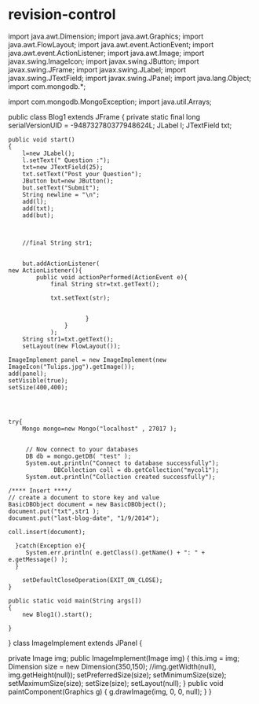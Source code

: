 # revision-control
import java.awt.Dimension;
import java.awt.Graphics;
import java.awt.FlowLayout;
import java.awt.event.ActionEvent;
import java.awt.event.ActionListener;
import java.awt.Image;
import javax.swing.ImageIcon;
import javax.swing.JButton;
import javax.swing.JFrame;
import javax.swing.JLabel;
import javax.swing.JTextField;
import javax.swing.JPanel;
import java.lang.Object;
import com.mongodb.*;

import com.mongodb.MongoException;
import java.util.Arrays;

public class Blog1 extends JFrame
{   private static final long serialVersionUID = -948732780377948624L;
	JLabel l;
	JTextField txt;

	public void start()
	{
		l=new JLabel();
		l.setText("	Question :");
		txt=new JTextField(25);
		txt.setText("Post your Question");
		JButton but=new JButton();
		but.setText("Submit");
		String newline = "\n"; 
		add(l);
		add(txt);
		add(but);


	
		//final String str1;
		

		but.addActionListener(
	new ActionListener(){
			public void actionPerformed(ActionEvent e){
				final String str=txt.getText();
				
				txt.setText(str);
				
				
						  }
					}
				);
		String str1=txt.getText();
		setLayout(new FlowLayout());
		
	ImageImplement panel = new ImageImplement(new ImageIcon("Tulips.jpg").getImage()); 
	add(panel); 
	setVisible(true); 
	setSize(400,400);


		
			
	try{
		Mongo mongo=new Mongo("localhost" , 27017 );

          
         // Now connect to your databases
         DB db = mongo.getDB( "test" );
		 System.out.println("Connect to database successfully");
                 DBCollection coll = db.getCollection("mycol1");
         System.out.println("Collection created successfully");
       
	/**** Insert ****/
	// create a document to store key and value
	BasicDBObject document = new BasicDBObject();
	document.put("txt",str1 );
	document.put("last-blog-date", "1/9/2014");
	
	coll.insert(document);

      }catch(Exception e){
	     System.err.println( e.getClass().getName() + ": " + e.getMessage() );
	  }

		setDefaultCloseOperation(EXIT_ON_CLOSE);
	}
	
	public static void main(String args[])
	{
		new Blog1().start();
 
	}
}
class ImageImplement extends JPanel 
{
 

private Image img; 
public ImageImplement(Image img)
 { 
this.img = img; 
Dimension size = new Dimension(350,150);     //img.getWidth(null), img.getHeight(null)); 
setPreferredSize(size); 
setMinimumSize(size); 
setMaximumSize(size); 
setSize(size); 
setLayout(null); 
}
 public void paintComponent(Graphics g)
 {
 g.drawImage(img, 0, 0, null); 
}
 }

